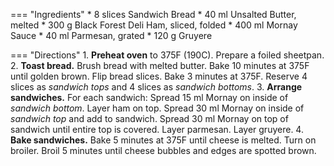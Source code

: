 === "Ingredients"
    * 8 slices Sandwich Bread
    * 40 ml Unsalted Butter, melted
    * 300 g Black Forest Deli Ham, sliced, folded
    * 400 ml Mornay Sauce
    * 40 ml Parmesan, grated
    * 120 g Gruyere

=== "Directions"
    1. **Preheat oven** to 375F (190C). Prepare a foiled sheetpan.
    2. **Toast bread.** Brush bread with melted butter. Bake 10 minutes at 375F until golden brown. Flip bread slices. Bake 3 minutes at 375F. Reserve 4 slices as *sandwich tops* and 4 slices as *sandwich bottoms*.
    3. **Arrange sandwiches.** For each sandwich: Spread 15 ml Mornay on inside of *sandwich bottom*. Layer ham on top. Spread 30 ml Mornay on inside of *sandwich top* and add to sandwich. Spread 30 ml Mornay on top of sandwich until entire top is covered. Layer parmesan. Layer gruyere.
    4. **Bake sandwiches.** Bake 5 minutes at 375F until cheese is melted. Turn on broiler. Broil 5 minutes until cheese bubbles and edges are spotted brown.

[^1]:
    ["Croque Monsieur."](https://www.cookscountry.com/recipes/11134-croque-monsieur) *Cook's Country.* October & November 2018. Accessed 2020.
